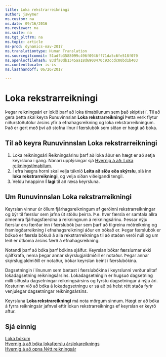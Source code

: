 ```yaml
---
title: Loka rekstrarreikningi
author: jswymer
ms.custom: na
ms.date: 09/16/2016
ms.reviewer: na
ms.suite: na
ms.tgt_pltfrm: na
ms.topic: article
ms-prod: dynamics-nav-2017
ms.translationtype: Human Translation
ms.sourcegitcommit: 51adfb3588099c496f0946ff71da5c6fe518f070
ms.openlocfilehash: 83dfa0db1345aa18d6900470c93ccdc00bd1b403
ms.contentlocale: is-is
ms.lasthandoff: 06/26/2017

---
```

# <a name="close-income-statement"></a>Loka rekstrarreikningi
Þegar reikningsári er lokið þarf að loka tímabilunum sem það skiptist í. Til að gera þetta skal keyra Runuvinnslan **Loka rekstrarreikningi** Þetta verk flytur niðurstöðutölur ársins yfir á efnahagsreikning og loka rekstrarreikningum. Það er gert með því að stofna línur í færslubók sem síðan er hægt að bóka.

## <a name="to-run-the-close-income-statement-batch-job"></a>Til að keyra Runuvinnslan Loka rekstrarreikningi
1. Loka reikningsári Reikningsárinu þarf að loka áður en hægt er að setja keyrsluna í gang. Nánari upplýsingar sjá [Hvernig á að: Loka reikningstímabilum](year-close-account-periods.md).
2. Í efra hægra horni skal velja táknið **Leita að síðu eða skýrslu**, slá inn **loka rekstrarreikningi**, og velja síðan viðeigandi tengil.
3. Veldu hnappinn **Í lagi** til að ræsa keyrsluna.

## <a name="about-the-close-income-statement-batch-job"></a>Um Runuvinnslan Loka rekstrarreikningi
Keyrslan vinnur úr öllum fjárhagsreikningum af gerðinni rekstrarreikningar og býr til færslur sem jafna út stöðu þeirra. Þ.e. hver færsla er samtala allra almennra fjárhagsfærslna á reikningnum á reikningsárinu. Þessar nýju færslur eru færðar inn í færslubók þar sem þarf að tilgreina mótreikning og framlegðarreikning í efnahagsreikningi áður en bókað er. Þegar færslubók er bókuð er færsla bókuð á alla rekstrarreikninga til að staðan verði núll og um leið er útkoma ársins færð á efnahagsreikning.

Notandi þarf að bóka þarf bókina sjálfur. Keyrslan bókar færslurnar ekki sjálfkrafa, nema þegar annar skýrslugjaldmiðill er notaður. Þegar annar skýrslugjaldmiðill er notaður, bókar keyrslan beint í færslubókina.

Dagsetningin í línunum sem bætast í færslubókina í keyrslunni verður alltaf lokadagsetning reikningsársins. Lokadagsetningin er hugsuð dagsetning milli síðustu dagsetningar reikningsársins og fyrstu dagsetningar á nýju ári. Kosturinn við að bóka á lokadagsetningu er sá að þá helst rétt staða fyrir venjulegar dagsetningar reikningsársins.

Keyrsluna **Loka rekstrareikningi** má nota mörgum sinnum. Hægt er að bóka á fyrra reikningsár jafnvel eftir lokun rekstrarreiknings ef keyrslan er keyrð aftur.

## <a name="see-also"></a>Sjá einnig
[Loka bókum](year-close-books.md)  
[Hvernig á að bóka lokafærslu árslokareiknings](year-how-post-year-end-close-entry.md)  
[Hvernig á að opna Nýtt reikningsár](finance-setup-how-open-new-fiscal-year.md)

